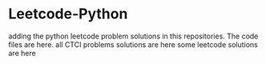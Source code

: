# Leetcode-Python
adding the python leetcode problem solutions in this repositories. 
The code files are here.
all CTCI problems solutions are here
some leetcode solutions are here











































































































































































































































































































































































































































































































































































































































































































































































































































































































































































































































































































































































































































